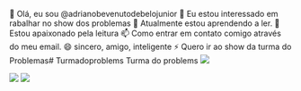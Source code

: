 
👋 Olá, eu sou @adrianobevenutodebelojunior
👀 Eu estou interessado em rabalhar no show dos problemas
🌱 Atualmente estou aprendendo a ler.
💞️ Estou apaixonado pela leitura
📫 Como entrar em contato comigo através do meu email.
😄 sincero, amigo, inteligente
⚡ Quero ir ao show da turma do Problemas# Turmadoproblems
Turma do problems
![](https://media1.tenor.com/m/hFvfHtYySfcAAAAC/inside-out-joy.gif)

![](https://media.tenor.com/esaUIyWvOe4AAAAM/anxiety-inside-out.gif)
![](https://media.tenor.com/3ZquVuP7pZwAAAAi/rascal-no-problem.gif)

